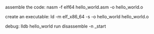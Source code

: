 assemble the code:
nasm -f elf64 hello_world.asm -o hello_world.o

create an executable:
ld -m elf_x86_64 -s -o hello_world hello_world.o


debug:
lldb hello_world
run
disassemble -n _start